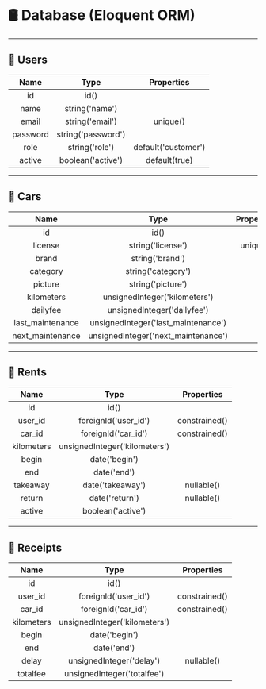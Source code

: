 # 🛢 Database (Eloquent ORM)

---

## 👥 Users

|Name    |Type              |Properties         |
|:------:|:----------------:|:-----------------:|
|id      |id()              |                   |
|name    |string('name')    |                   |
|email   |string('email')   |unique()           |
|password|string('password')|                   |
|role    |string('role')    |default('customer')|
|active  |boolean('active') |default(true)      |

---

## 🚗 Cars

|Name            |Type                               |Properties|
|:--------------:|:---------------------------------:|:--------:|
|id              |id()                               |          |
|license         |string('license')                  |unique()  |
|brand           |string('brand')                    |          |
|category        |string('category')                 |          |
|picture         |string('picture')                  |          |
|kilometers      |unsignedInteger('kilometers')      |          |
|dailyfee        |unsignedInteger('dailyfee')        |          |
|last_maintenance|unsignedInteger('last_maintenance')|          |
|next_maintenance|unsignedInteger('next_maintenance')|          |

---

## 🔑 Rents

|Name       |Type                         |Properties   |
|:---------:|:---------------------------:|:-----------:|
|id         |id()                         |             |
|user_id    |foreignId('user_id')         |constrained()|
|car_id     |foreignId('car_id')          |constrained()|
|kilometers |unsignedInteger('kilometers')|             |
|begin      |date('begin')                |             |
|end        |date('end')                  |             |
|takeaway   |date('takeaway')             |nullable()   |
|return     |date('return')               |nullable()   |
|active     |boolean('active')            |             |

---

## 🧾 Receipts

|Name       |Type                         |Properties   |
|:---------:|:---------------------------:|:-----------:|
|id         |id()                         |             |
|user_id    |foreignId('user_id')         |constrained()|
|car_id     |foreignId('car_id')          |constrained()|
|kilometers |unsignedInteger('kilometers')|             |
|begin      |date('begin')                |             |
|end        |date('end')                  |             |
|delay      |unsignedInteger('delay')     |nullable()   |
|totalfee   |unsignedInteger('totalfee')  |             |
